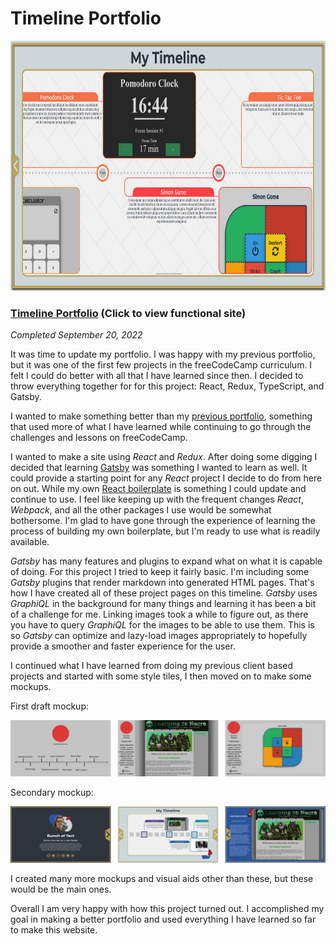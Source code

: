 # Timeline Portfolio

<img src="./src/app/images/timelinePage/screenshot-timeline-portfolio.png" target="_blank" alt="Screenshot of my timeline portfolio project" width="auto" height="400" />

### [Timeline Portfolio](https://zachary-holman.netlify.app//) (Click to view functional site)

_Completed September 20, 2022_

It was time to update my portfolio. I was happy with my previous portfolio, but it was one of the first few projects in the freeCodeCamp curriculum. I felt I could do better with all that I have learned since then. I decided to throw everything together for for this project: React, Redux, TypeScript, and Gatsby.

I wanted to make something better than my [previous portfolio](/project/personal-portfolio), something that used more of what I have learned while continuing to go through the challenges and lessons on freeCodeCamp.

I wanted to make a site using _React_ and _Redux_. After doing some digging I decided that learning [Gatsby](https://www.gatsbyjs.com/) was something I wanted to learn as well. It could provide a starting point for any _React_ project I decide to do from here on out. While my own [React boilerplate](/project/react-redux-boilerplate) is something I could update and continue to use. I feel like keeping up with the frequent changes _React_, _Webpack_, and all the other packages I use would be somewhat bothersome. I'm glad to have gone through the experience of learning the process of building my own boilerplate, but I'm ready to use what is readily available.

_Gatsby_ has many features and plugins to expand what on what it is capable of doing. For this project I tried to keep it fairly basic. I'm including some _Gatsby_ plugins that render markdown into generated HTML pages. That's how I have created all of these project pages on this timeline. _Gatsby_ uses _GraphiQL_ in the background for many things and learning it has been a bit of a challenge for me. Linking images took a while to figure out, as there you have to query _GraphiQL_ for the images to be able to use them. This is so _Gatsby_ can optimize and lazy-load images appropriately to hopefully provide a smoother and faster experience for the user.

I continued what I have learned from doing my previous client based projects and started with some style tiles, I then moved on to make some mockups.

First draft mockup:

![](./src/app/images/projectPages/timeline-mockup-1.png)

Secondary mockup:

![](./src/app/images/projectPages/timeline-mockup-2.png)

I created many more mockups and visual aids other than these, but these would be the main ones.

Overall I am very happy with how this project turned out. I accomplished my goal in making a better portfolio and used everything I have learned so far to make this website.
